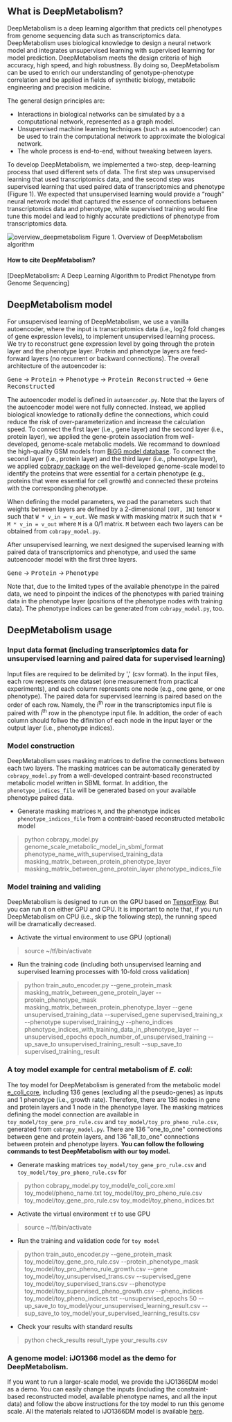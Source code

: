 What is DeepMetabolism?
--------------------------

DeepMetabolism is a deep learning algorithm that predicts cell phenotypes from genome sequencing data such as transcriptomics data. DeepMetabolism uses biological knowledge to design a neural network model and integrates unsupervised learning with supervised learning for model prediction. DeepMetabolism meets the design criteria of high accuracy, high speed, and high robustness. By doing so, DeepMetabolism can be used to enrich our understanding of genotype-phenotype correlation and be applied in fields of synthetic biology, metabolic engineering and precision medicine. 

The general design principles are:
* Interactions in biological networks can be simulated by a a computational network, represented as a graph model.
* Unsupervised machine learning techniques (such as autoencoder) can be used to train the computational network to approximate the biological network.
* The whole process is end-to-end, without tweaking between layers.

To develop DeepMetabolism, we implemented a two-step, deep-learning process that used different sets of data. The first step was unsupervised learning that used transcriptomics data, and the second step was supervised learning that used paired data of transcriptomics and phenotype (Figure 1). We expected that unsupervised learning would provide a “rough” neural network model that captured the essence of connections between transcriptomics data and phenotype, while supervised training would fine tune this model and lead to highly accurate predictions of phenotype from transcriptomics data.

![overview_deepmetabolism](https://github.com/gwh120104/deepmetabolism/blob/master/img/Figure_README.png)
Figure 1. Overview of DeepMetabolism algorithm

#### How to cite DeepMetabolism?
[DeepMetabolism: A Deep Learning Algorithm to Predict Phenotype from Genome Sequencing]

DeepMetabolism model
----------------------------------

For unsupervised learning of DeepMetabolism, we use a vanilla autoencoder, where the input is transcriptomics data (i.e., log2 fold changes of gene expression levels), to implement unsupervised learning process. We try to reconstruct gene expression level by going through the protein layer and the phenotype layer. Protein and phenotype layers are feed-forward layers (no recurrent or backward connections). The overall architecture of the autoencoder is:

<kbd>Gene</kbd> -> <kbd>Protein</kbd> -> <kbd>Phenotype</kbd> -> <kbd>Protein Reconstructed</kbd> -> <kbd> Gene Reconstructed</kbd>

The autoencoder model is defined in `autoencoder.py`. Note that the layers of the autoencoder model were not fully connected. Instead, we applied biological knowledge to rationally define the connections, which could reduce the risk of over-parameterization and increase the calculation speed. To connect the first layer (i.e., gene layer) and the second layer (i.e., protein layer), we applied the gene-protein association from well-developed, genome-scale metabolic models. We recommand to download the high-quality GSM models from [BiGG model database](bigg.ucsd.edu). To connect the second layer (i.e., protein layer) and the third layer (i.e., phenotype layer), we applied [cobrapy package](https://github.com/opencobra/cobrapy) on the well-developed genome-scale model to identify the proteins that were essential for a certain phenotype (e.g., proteins that were essential for cell growth) and connected these proteins with the corresponding phenotype. 

When defining the model parameters, we pad the parameters such that weights between layers are defined by a 2-dimensional `[OUT, IN]` tensor `W` such that `W * v_in = v_out`. We mask `W` with masking matrix `M` such that `W * M * v_in = v_out` where `M` is a 0/1 matrix. `M` between each two layers can be obtained from `cobrapy_model.py`.

After unsupervised learning, we next designed the supervised learning with paired data of transcriptomics and phenotype, and used the same autoencoder model with the first three layers. 

<kbd>Gene</kbd> -> <kbd>Protein</kbd> -> <kbd>Phenotype</kbd>

Note that, due to the limited types of the available phenotype in the paired data, we need to pinpoint the indices of the phenotypes with paried training data in the phenotype layer (positions of the phenotype nodes with training data). The phenotype indices can be generated from `cobrapy_model.py`, too. 

DeepMetabolism usage
-------------------------------

### Input data format (including transcriptomics data for unsupervised learning and paired data for supervised learning)
Input files are required to be delimited by ',' (csv format). In the input files, each row represents one dataset (one measurement from practical experiments), and each column represents one node (e.g., one gene, or one phenotype). The paired data for supervised learning is paired based on the order of each row. Namely, the i<sup>th</sup> row in the transcriptomics input file is paired with i<sup>th</sup> row in the phenotype input file. In addition, the order of each column should follwo the difinition of each node in the input layer or the output layer (i.e., phenotype indices). 

### Model construction
DeepMetabolism uses masking matrices to define the connections between each two layers. The masking matrices can be automatically generated by `cobrapy_model.py` from a well-developed contraint-based reconstructed metabolic model written in SBML format. In addition, the `phenotype_indices_file` will be generated based on your available phenotype paired data.

* Generate masking matrices `M`, and the phenotype indices `phenotype_indices_file` from a contraint-based reconstructed metabolic model
>python cobrapy_model.py genome_scale_metabolic_model_in_sbml_format phenotype_name_with_supervised_training_data masking_matrix_between_protein_phenotype_layer masking_matrix_between_gene_protein_layer phenotype_indices_file

### Model training and validing
DeepMetabolism is designed to run on the GPU based on [TensorFlow](https://www.tensorflow.org/). But you can run it on either GPU and CPU. It is important to note that, if you run DeepMetabolism on CPU (i.e., skip the following step), the running speed will be dramatically decreased.

* Activate the virtual environment to use GPU (optional)
> source ~/tf/bin/activate

* Run the training code (including both unsupervised learning and supervised learning processes with 10-fold cross validation)
> python train_auto_encoder.py --gene_protein_mask masking_matrix_between_gene_protein_layer --protein_phenotype_mask masking_matrix_between_protein_phenotype_layer --gene unsupervised_training_data --supervised_gene supervised_training_x --phenotype supervised_training_y --pheno_indices phenotype_indices_with_training_data_in_phenotype_layer --unsupervised_epochs epoch_number_of_unsupervised_training  --up_save_to unsupervised_training_result --sup_save_to supervised_training_result


### A toy model example for central metabolism of *E. coli*:

The toy model for DeepMetabolism is generated from the metabolic model [e_coli_core](http://bigg.ucsd.edu/static/models/e_coli_core.xml.gz), including 136 genes (excluding all the pseudo-genes) as inputs and 1 phenotype (i.e., growth rate). Therefore, there are 136 nodes in gene and protein layers and 1 node in the phenotype layer. The masking matrices defining the model connection are available in `toy_model/toy_gene_pro_rule.csv` and `toy_model/toy_pro_pheno_rule.csv`, generated from `cobrapy_model.py`. There are 136 "one_to_one" connections between gene and protein layers, and 136 "all_to_one" connections between protein and phenotype layers. __You can follow the following commands to test DeepMetabolism with our toy model.__

* Generate masking matrices `toy_model/toy_gene_pro_rule.csv` and `toy_model/toy_pro_pheno_rule.csv` for 
>python cobrapy_model.py toy_model/e_coli_core.xml toy_model/pheno_name.txt toy_model/toy_pro_pheno_rule.csv toy_model/toy_gene_pro_rule.csv toy_model/toy_pheno_indices.txt

* Activate the virtual environment `tf` to use GPU
> source ~/tf/bin/activate

* Run the training and validation code for `toy model`
> python train_auto_encoder.py --gene_protein_mask toy_model/toy_gene_pro_rule.csv --protein_phenotype_mask toy_model/toy_pro_pheno_rule_growth.csv --gene toy_model/toy_unsupervised_trans.csv --supervised_gene toy_model/toy_supervised_trans.csv --phenotype toy_model/toy_supervised_pheno_growth.csv --pheno_indices toy_model/toy_pheno_indices.txt --unsupervised_epochs 50  --up_save_to toy_model/your_unsupervised_learning_result.csv --sup_save_to toy_model/your_supervised_learning_results.csv

* Check your results with standard results
> python check_results result_type your_results.csv

### A genome model: iJO1366 model as the demo for DeepMetabolism.

If you want to run a larger-scale model, we provide the iJO1366DM model as a demo. You can easily change the inputs (including the constraint-based reconstructed model, available phenotype names, and all the input data) and follow the above instructions for the toy model to run this genome scale. All the materials related to iJO1366DM model is available [here](https://www.dropbox.com/s/7kaw8m7ozp3liyc/iJO1366_demo.tar.gz?dl=0).
